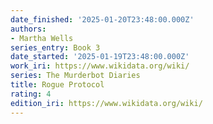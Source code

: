 ```yaml
---
date_finished: '2025-01-20T23:48:00.000Z'
authors:
- Martha Wells
series_entry: Book 3
date_started: '2025-01-19T23:48:00.000Z'
work_iri: https://www.wikidata.org/wiki/
series: The Murderbot Diaries
title: Rogue Protocol
rating: 4
edition_iri: https://www.wikidata.org/wiki/
---
```


